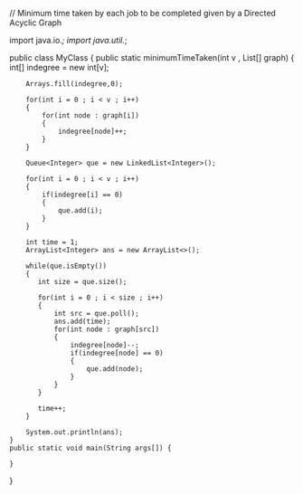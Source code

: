 // Minimum time taken by each job to be completed given by a Directed Acyclic Graph

import java.io.*;
import java.util.*;

public class MyClass
{
    public static minimumTimeTaken(int v , List<Integer>[] graph)
    {
        int[] indegree = new int[v];
        
        Arrays.fill(indegree,0);
        
        for(int i = 0 ; i < v ; i++)
        {
            for(int node : graph[i])
            {
                indegree[node]++;
            }
        }
        
        Queue<Integer> que = new LinkedList<Integer>();
        
        for(int i = 0 ; i < v ; i++)
        {
            if(indegree[i] == 0)
            {
                que.add(i);
            }
        }
        
        int time = 1;
        ArrayList<Integer> ans = new ArrayList<>();
        
        while(que.isEmpty())
        {
           int size = que.size();
           
           for(int i = 0 ; i < size ; i++)
           {
               int src = que.poll();
               ans.add(time);
               for(int node : graph[src])
               {
                   indegree[node]--;
                   if(indegree[node] == 0)
                   {
                       que.add(node);
                   }
               }
           }
           
           time++;
        }
        
        System.out.println(ans);
    }
    public static void main(String args[]) {

    }
}
